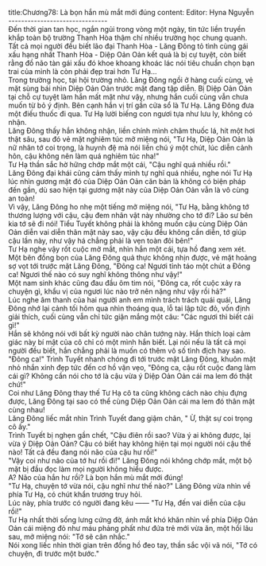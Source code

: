 title:Chương78: Là bọn hắn mù mắt mới đúng
content:
​Editor: Hyna Nguyễn<br>-------------------------------<br>Đến thời gian tan học, ngắn ngủi trong vòng một ngày, tin tức liền truyền khắp toàn bộ trường Thanh Hòa thậm chí nhiều trường học chung quanh.<br>Tất cả mọi người đều biết lão đại Thanh Hòa - Lăng Đông tỏ tình cùng gái xấu hạng nhất Thanh Hòa - Diệp Oản Oản kết quả là bị cự tuyệt, còn biết rằng đồ não tàn gái xấu đó khoe khoang khoác lác nói tiêu chuẩn chọn bạn trai của mình là còn phải đẹp trai hơn Tư Hạ...<br>Trong trường học, tại hội trường nhỏ. Lăng Đông ngồi ở hàng cuối cùng, vẻ mặt sùng bái nhìn Diệp Oản Oản trước mặt đang tập diễn. Bị Diệp Oản Oản tại chỗ cự tuyệt làm hắn mất mặt như vậy, nhưng hắn cuối cùng vẫn chưa muốn từ bỏ ý định. Bên cạnh hắn vị trí gần cửa sổ là Tư Hạ. Lăng Đông đưa một điếu thuốc đi qua. Tư Hạ lười biếng con ngươi tựa như lưu ly, không có nhận.<br>Lăng Đông thấy hắn không nhận, liền chính mình châm thuốc lá, hít một hơi thật sâu, sau đó vẻ mặt nghiêm túc mở miệng nói, "Tư Hạ, Diệp Oản Oản là nữ nhân tớ coi trọng, là huynh đệ mà nói liền chú ý một chút, lúc diễn cảnh hôn, cậu không nên làm quá nghiêm túc nha!"<br>Tư Hạ thần sắc hờ hững chớp mắt một cái, "Cậu nghĩ quá nhiều rồi."<br>Lăng Đông đại khái cũng cảm thấy mình tự nghĩ quá nhiều, nghe nói Tư Hạ lúc nhìn gương mặt đó của Diệp Oản Oản căn bản là không có biện pháp đến gần, dù sao hiện tại gương mặt này của Diệp Oản Oản vẫn là vô cùng an toàn!<br>Vì vậy, Lăng Đông ho nhẹ một tiếng mở miệng nói, "Tư Hạ, bằng không tớ thương lượng với cậu, cậu đem nhân vật này nhường cho tớ đi? Lão sư bên kia tớ sẽ đi nói! Tiểu Tuyết không phải là không muốn cậu cùng Diệp Oản Oản diễn vai diễn thân mật này sao, vậy cậu đều không cần diễn, tớ giúp cậu lần này, như vậy há chẳng phải là vẹn toàn đôi bên!"<br>Tư Hạ nghe vậy rốt cuộc mở mắt, nhìn hắn một cái, tựa hồ đang xem xét.<br>Một bên đồng bọn của Lăng Đông quả thực không nhịn được, vẻ mặt hoảng sợ vọt tới trước mặt Lăng Đông, "Đông ca! Ngươi tỉnh táo một chút a Đông ca! Ngươi thế nào có suy nghĩ không thông như vậy!"<br>Một nam sinh khác cũng đau đầu ôm tim nói, "Đông ca, rốt cuộc xảy ra chuyện gì, khẩu vị của ngươi lúc nào trở nên nặng như vậy rồi hả?"<br>Lúc nghe âm thanh của hai người anh em mình trách trách quái quái, Lăng Đông nhớ lại cảnh tối hôm qua nhìn thoáng qua, lỗ tai lập tức đỏ, vốn định giải thích, cuối cùng vẫn chỉ tức giận mắng một câu: "Các ngươi thì biết cái gì!"<br>Hắn sẽ không nói với bất kỳ người nào chân tướng này. Hắn thích loại cảm giác này bí mật của cô chỉ có một mình hắn biết. Lại nói nếu là tất cả mọi người đều biết, hắn chẳng phải là muốn có thêm vô số tình địch hay sao.<br>"Đông ca!" Trình Tuyết nhanh chóng đi tới trước mặt Lăng Đông, khuôn mặt nhỏ nhắn xinh đẹp tức đến cơ hồ vặn vẹo, "Đông ca, cậu rốt cuộc đang làm cái gì? Không cần nói cho tớ là cậu vừa ý Diệp Oản Oản cái ma lem đó thật chứ!"<br>Coi như Lăng Đông thay thế Tư Hạ cô ta cũng không cách nào chịu đựng được, Lăng Đông tại sao có thể cùng Diệp Oản Oản cái ma lem đó thân mật cùng nhau!<br>Lăng Đông liếc mắt nhìn Trình Tuyết đang giậm chân, " Ừ, thật sự coi trọng cô ấy."<br>Trình Tuyết bị nghẹn gần chết, "Cậu điên rồi sao? Vừa ý ai không được, lại vừa ý Diệp Oản Oản? Cậu có biết hay không hiện tại mọi người nói cậu thế nào! Tất cả đều đang nói não của cậu hư rồi!"<br>"Vậy coi như não của tớ hư rồi đi!" Lăng Đông nói không chớp mắt, một bộ mặt bị đầu đọc làm mọi người không hiểu được.<br>A? Não của hắn hư rồi? Là bọn hắn mù mắt mới đúng!<br>"Tư Hạ, chuyện tớ vừa nói, cậu nghĩ như thế nào?" Lăng Đông vừa nhìn về phía Tư Hạ, có chút khẩn trương truy hỏi.<br>Lúc này, phía trước có người đang kêu —— "Tư Hạ, đến vai diễn của cậu rồi!"<br>Tư Hạ nhất thời sống lưng cứng đờ, ánh mắt khó khăn nhìn về phía Diệp Oản Oản cái miệng đỏ như máu phảng phất như đứa trẻ mới vừa ăn, một hồi lâu sau, mở miệng nói: "Tớ sẽ cân nhắc."<br>Nói xong liếc nhìn thời gian trên đồng hồ đeo tay, thần sắc vội vã nói, "Tớ có chuyện, đi trước một bước."